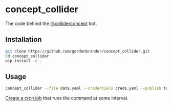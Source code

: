 concept_collider
================

The code behind the [@colliderconcept](http://twitter.com/colliderconcept) bot.

Installation
------------

```bash
git clone https://github.com/gordonbrander/concept_collider.git
cd concept_collider
pip install -e .
```

Usage
-----

```bash
concept_collider --file data.yaml --credentials creds.yaml --publish true
```

[Create a cron job](https://www.digitalocean.com/community/tutorials/how-to-use-cron-to-automate-tasks-on-a-vps) that runs the command at some interval.